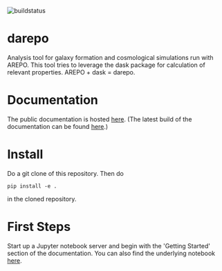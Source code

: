 ![buildstatus](https://github.com/cbyrohl/darepo/actions/workflows/python-package-conda.yml/badge.svg)

# darepo
Analysis tool for galaxy formation and cosmological simulations run with AREPO. This tool tries to leverage the dask package for calculation of relevant properties. AREPO + dask = darepo.

# Documentation
The public documentation is hosted [here](https://darepo.cbyrohl.de/). (The latest build of the documentation can be found [here](https://byrohlc.pages.mpcdf.de/darepo/).)

# Install
Do a git clone of this repository. Then do

```
pip install -e .
```

in the cloned repository.

# First Steps
Start up a Jupyter notebook server and begin with the 'Getting Started' section of the documentation. You can also find the underlying notebook [here](docs/source/gettingstarted.ipynb).

